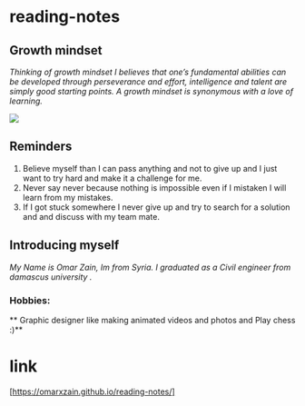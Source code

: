 # reading-notes

## Growth mindset
_Thinking of growth mindset I believes that one’s fundamental abilities can be developed through perseverance and effort, intelligence and talent are simply good starting points. A growth mindset is synonymous with a love of learning._

![](https://i.dlpng.com/static/png/6938819_preview.png)

## Reminders 
1. Believe myself than I can pass anything and not to give up and I just want to try hard and make it a challenge for me.
2. Never say never because nothing is impossible even if I mistaken I will learn from my mistakes.
3. If I got stuck somewhere I never give up and try to search for a solution and and discuss with my team mate.

## Introducing myself
*My Name is Omar Zain,
Im from Syria.
I graduated as a Civil engineer from damascus university .*

### Hobbies:
** Graphic designer like making animated videos and photos and Play chess :)**


# link
[https://omarxzain.github.io/reading-notes/]
